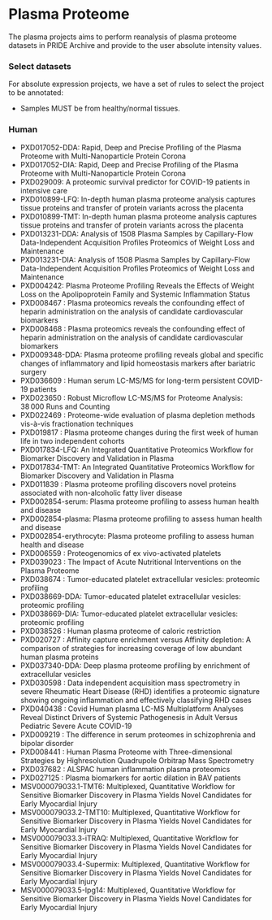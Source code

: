# Plasma Proteome

The plasma projects aims to perform reanalysis of plasma proteome datasets in PRIDE Archive and provide to the user absolute intensity values.  

### Select datasets

For absolute expression projects, we have a set of rules to select the project to be annotated:

- Samples MUST be from healthy/normal tissues.

### Human

- PXD017052-DDA: Rapid, Deep and Precise Profiling of the Plasma Proteome with Multi-Nanoparticle Protein Corona
- PXD017052-DIA: Rapid, Deep and Precise Profiling of the Plasma Proteome with Multi-Nanoparticle Protein Corona
- PXD029009: A proteomic survival predictor for COVID-19 patients in intensive care
- PXD010899-LFQ: In-depth human plasma proteome analysis captures tissue proteins and transfer of protein variants across the placenta
- PXD010899-TMT: In-depth human plasma proteome analysis captures tissue proteins and transfer of protein variants across the placenta
- PXD013231-DDA: Analysis of 1508 Plasma Samples by Capillary-Flow Data-Independent Acquisition Profiles Proteomics of Weight Loss and Maintenance
- PXD013231-DIA: Analysis of 1508 Plasma Samples by Capillary-Flow Data-Independent Acquisition Profiles Proteomics of Weight Loss and Maintenance
- PXD004242: Plasma Proteome Profiling Reveals the Effects of Weight Loss on the Apolipoprotein Family and Systemic Inflammation Status
- PXD008467 : Plasma proteomics reveals the confounding effect of heparin administration on the analysis of candidate cardiovascular biomarkers
- PXD008468 : Plasma proteomics reveals the confounding effect of heparin administration on the analysis of candidate cardiovascular biomarkers
- PXD009348-DDA: Plasma proteome profiling reveals global and specific changes of inflammatory and lipid homeostasis markers after bariatric surgery
- PXD036609 : Human serum LC-MS/MS for long-term persistent COVID-19 patients
- PXD023650 : Robust Microflow LC-MS/MS for Proteome Analysis: 38 000 Runs and Counting
- PXD022469 : Proteome-wide evaluation of plasma depletion methods vis-à-vis fractionation techniques
- PXD019817 : Plasma proteome changes during the first week of human life in two independent cohorts
- PXD017834-LFQ: An Integrated Quantitative Proteomics Workflow for Biomarker Discovery and Validation in Plasma
- PXD017834-TMT: An Integrated Quantitative Proteomics Workflow for Biomarker Discovery and Validation in Plasma
- PXD011839 : Plasma proteome profiling discovers novel proteins associated with non-alcoholic fatty liver disease
- PXD002854-serum: Plasma proteome profiling to assess human health and disease
- PXD002854-plasma: Plasma proteome profiling to assess human health and disease
- PXD002854-erythrocyte: Plasma proteome profiling to assess human health and disease
- PXD006559 : Proteogenomics of ex vivo-activated platelets
- PXD039023 : The Impact of Acute Nutritional Interventions on the Plasma Proteome
- PXD038674 : Tumor-educated platelet extracellular vesicles: proteomic profiling
- PXD038669-DDA: Tumor-educated platelet extracellular vesicles: proteomic profiling
- PXD038669-DIA: Tumor-educated platelet extracellular vesicles: proteomic profiling
- PXD038526 : Human plasma proteome of caloric restriction
- PXD020727 : Affinity capture enrichment versus Affinity depletion: A comparison of strategies for increasing coverage of low abundant human plasma proteins
- PXD037340-DDA: Deep plasma proteome profiling by enrichment of extracellular vesicles
- PXD030598 : Data independent acquisition mass spectrometry in severe Rheumatic Heart Disease (RHD) identifies a proteomic signature showing ongoing inflammation and effectively classifying RHD cases
- PXD040438 : Covid Human plasma LC-MS Multiplatform Analyses Reveal Distinct Drivers of Systemic Pathogenesis in Adult Versus Pediatric Severe Acute COVID-19
- PXD009219 : The difference in serum proteomes in schizophrenia and bipolar disorder
- PXD008441 : Human Plasma Proteome with Three-dimensional Strategies by Highresolution Quadrupole Orbitrap Mass Spectrometry
- PXD037682 : ALSPAC human inflammation plasma proteomics
- PXD027125 : Plasma biomarkers for aortic dilation in BAV patients
- MSV000079033.1-TMT6: Multiplexed, Quantitative Workflow for Sensitive Biomarker Discovery in Plasma Yields Novel Candidates for Early Myocardial Injury
- MSV000079033.2-TMT10: Multiplexed, Quantitative Workflow for Sensitive Biomarker Discovery in Plasma Yields Novel Candidates for Early Myocardial Injury
- MSV000079033.3-iTRAQ: Multiplexed, Quantitative Workflow for Sensitive Biomarker Discovery in Plasma Yields Novel Candidates for Early Myocardial Injury
- MSV000079033.4-Supermix: Multiplexed, Quantitative Workflow for Sensitive Biomarker Discovery in Plasma Yields Novel Candidates for Early Myocardial Injury
- MSV000079033.5-Ipg14: Multiplexed, Quantitative Workflow for Sensitive Biomarker Discovery in Plasma Yields Novel Candidates for Early Myocardial Injury

